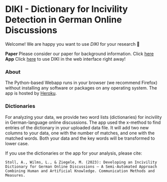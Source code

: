 # DIKI - Dictionary for Incivility Detection in German Online Discussions



Welcome! We are happy you want to use *DIKI* for your research 💞

**Paper** Please consider our paper for background information. Click [here](https://diki.limitedminds.org/)
**App** Click [here](https://diki.limitedminds.org/) to use DIKI in the web interface right away! 

### About

The Python-based Webapp runs in your browser (we recommend Firefox) without installing any software or packages on any operating system. The app is hosted by [Heroku](https://www.heroku.com/). 

### Dictionaries

For analyzing your data, we provide two word lists (dictionaries) for incivility in German-language online discussions. The app used the x-method to find entries of the dictionary in your uploaded data file. It will add two new columns to your data, one with the number of matches, and one with the matched words. Both your data and the key words will be transformed to lower case.

If you use the dictionaries or the app for your analysis, please cite:

```
Stoll, A., Wilms, L., & Ziegele, M. (2023): Developing an Incivility Dictionary for German Online Discussions – A Semi-Automated Approach Combining Human and Artificial Knowledge. Communication Methods and Measures.

```
